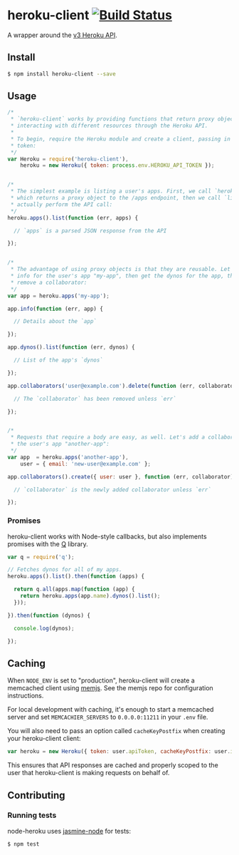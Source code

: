 # heroku-client [![Build Status](https://travis-ci.org/jclem/node-heroku-client.png?branch=master)](https://travis-ci.org/jclem/node-heroku-client)

A wrapper around the [v3 Heroku API][platform-api-reference].

## Install

```sh
$ npm install heroku-client --save
```

## Usage

```javascript
/*
 * `heroku-client` works by providing functions that return proxy objects for
 * interacting with different resources through the Heroku API.
 * 
 * To begin, require the Heroku module and create a client, passing in an API
 * token:
 */
var Heroku = require('heroku-client'),
    heroku = new Heroku({ token: process.env.HEROKU_API_TOKEN });


/*
 * The simplest example is listing a user's apps. First, we call `heroku.apps()`,
 * which returns a proxy object to the /apps endpoint, then we call `list()` to
 * actually perform the API call:
 */
heroku.apps().list(function (err, apps) {

  // `apps` is a parsed JSON response from the API

});


/*
 * The advantage of using proxy objects is that they are reusable. Let's get the
 * info for the user's app "my-app", then get the dynos for the app, then
 * remove a collaborator:
 */
var app = heroku.apps('my-app');

app.info(function (err, app) {

  // Details about the `app`

});

app.dynos().list(function (err, dynos) {

  // List of the app's `dynos`

});

app.collaborators('user@example.com').delete(function (err, collaborator) {

  // The `collaborator` has been removed unless `err`

});


/*
 * Requests that require a body are easy, as well. Let's add a collaborator to
 * the user's app "another-app":
 */
var app  = heroku.apps('another-app'),
    user = { email: 'new-user@example.com' };

app.collaborators().create({ user: user }, function (err, collaborator) {

  // `collaborator` is the newly added collaborator unless `err`

});
```

### Promises

heroku-client works with Node-style callbacks, but also implements promises with the [Q][q] library.

```javascript
var q = require('q');

// Fetches dynos for all of my apps.
heroku.apps().list().then(function (apps) {

  return q.all(apps.map(function (app) {
    return heroku.apps(app.name).dynos().list();
  }));

}).then(function (dynos) {

  console.log(dynos);

});
```

## Caching

When `NODE_ENV` is set to "production", heroku-client will create a memcached client using [memjs][memjs]. See the memjs repo for configuration instructions.

For local development with caching, it's enough to start a memcached server and set `MEMCACHIER_SERVERS` to `0.0.0.0:11211` in your `.env` file.

You will also need to pass an option called `cacheKeyPostfix` when creating your heroku-client client:

```javascript
var heroku = new Heroku({ token: user.apiToken, cacheKeyPostfix: user.id });
```

This ensures that API responses are cached and properly scoped to the user that heroku-client is making requests on behalf of.

## Contributing

### Running tests

node-heroku uses [jasmine-node][jasmine-node] for tests:

```javascript
$ npm test
```

[platform-api-reference]: https://devcenter.heroku.com/articles/platform-api-reference
[q]: https://github.com/kriskowal/q
[memjs]: https://github.com/alevy/memjs
[jasmine-node]: https://github.com/mhevery/jasmine-node
